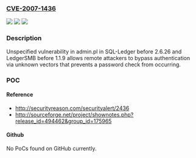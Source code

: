 ### [CVE-2007-1436](https://cve.mitre.org/cgi-bin/cvename.cgi?name=CVE-2007-1436)
![](https://img.shields.io/static/v1?label=Product&message=n%2Fa&color=blue)
![](https://img.shields.io/static/v1?label=Version&message=n%2Fa&color=blue)
![](https://img.shields.io/static/v1?label=Vulnerability&message=n%2Fa&color=brighgreen)

### Description

Unspecified vulnerability in admin.pl in SQL-Ledger before 2.6.26 and LedgerSMB before 1.1.9 allows remote attackers to bypass authentication via unknown vectors that prevents a password check from occurring.

### POC

#### Reference
- http://securityreason.com/securityalert/2436
- http://sourceforge.net/project/shownotes.php?release_id=494462&group_id=175965

#### Github
No PoCs found on GitHub currently.

